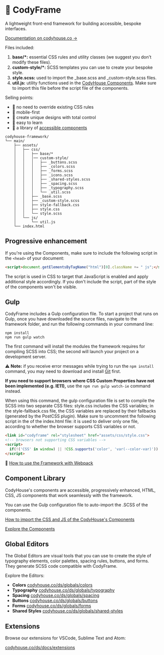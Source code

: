 # 🐞 CodyFrame
A lightweight front-end framework for building accessible, bespoke interfaces.

[Documentation on codyhouse.co →](https://codyhouse.co/ds/get-started)

Files included:

1. **base/*:** essential CSS rules and utility classes (we suggest you don't modify these files).
2. **custom-style/*:** SCSS templates you can use to create your bespoke style.
3. **style.scss:** used to import the _base.scss and _custom-style.scss files.
4. **util.js:** utility functions used in the [CodyHouse Components](https://codyhouse.co/ds/components). Make sure to import this file before the script file of the components.

Selling points:

- 🙌 no need to override existing CSS rules
- 📱 mobile-first
- 🎨 create unique designs with total control
- 📖 easy to learn
- 💼 a library of [accessible components](https://codyhouse.co/ds/components)

```text
codyhouse-framework/
└── main/
    ├── assets/
    │   ├── css/
    │   │   ├── base/*
    │   │   │── custom-style/
    │   │   │   ├── _buttons.scss
    │   │   │   ├── _colors.scss
    │   │   │   ├── _forms.scss
    │   │   │   ├── _icons.scss
    │   │   │   ├── _shared-styles.scss
    │   │   │   ├── _spacing.scss
    │   │   │   ├── _typography.scss
    │   │   │   └── _util.scss
    │   │   ├── _base.scss
    │   │   ├── _custom-style.scss
    │   │   ├── style-fallback.css
    │   │   ├── style.css
    │   │   └── style.scss
    │   └── js/
    │       └── util.js
    └── index.html
```

## Progressive enhancement
If you're using the Components, make sure to include the following script in the `<head>` of your document:

```html
<script>document.getElementsByTagName("html")[0].className += " js";</script>
```

The script is used in CSS to target that JavaScript is enabled and apply additional style accordingly. If you don't include the script, part of the style of the components won't be visible.

## Gulp
CodyFrame includes a Gulp configuration file. To start a project that runs on Gulp, once you have downloaded the source files, navigate to the framework folder, and run the following commands in your command line:

```
npm install
npm run gulp watch
```

The first command will install the modules the framework requires for compiling SCSS into CSS; the second will launch your project on a development server.

⚠️ **Note:** if you receive error messages while trying to run the `npm install` command, you may need to download and install [Git](https://git-scm.com) first.

**If you need to support browsers where CSS Custom Properties have not been implemented (e.g. IE11),** use the `npm run gulp watch-ie` command instead.

When using this command, the gulp configuration file is set to compile the SCSS into two separate CSS files: style.css includes the CSS variables; in the style-fallback.css file, the CSS variables are replaced by their fallbacks (generated by the PostCSS plugin). 
Make sure to uncomment the following script in the <head> of the index.html file: it is used to deliver only one file, according to whether the browser supports CSS variables or not.

```html
<link id="codyframe" rel="stylesheet" href="assets/css/style.css">
<!-- browsers not supporting CSS variables -->
<script>
  if(!('CSS' in window) || !CSS.supports('color', 'var(--color-var)')) {var cfStyle = document.getElementById('codyframe');if(cfStyle) {var href = cfStyle.getAttribute('href');href = href.replace('style.css', 'style-fallback.css');cfStyle.setAttribute('href', href);}}
</script>
```

📝 [How to use the Framework with Webpack](https://codyhouse.co/ds/docs/framework#webpack)

## Component Library

CodyHouse's components are accessible, progressively enhanced, HTML, CSS, JS components that work seamlessly with the framework.

You can use the Gulp configuration file to auto-import the .SCSS of the components.

[How to import the CSS and JS of the CodyHouse's Components](https://codyhouse.co/ds/docs/framework#import-css-components)

[Explore the Components](https://codyhouse.co/ds/components)

## Global Editors

The Global Editors are visual tools that you can use to create the style of typography elements, color palettes, spacing rules, buttons, and forms. They generate SCSS code compatible with CodyFrame.

Explore the Editors:

- **Colors** [codyhouse.co/ds/globals/colors](https://codyhouse.co/ds/globals/colors)
- **Typography** [codyhouse.co/ds/globals/typography](https://codyhouse.co/ds/globals/typography)
- **Spacing** [codyhouse.co/ds/globals/spacing](https://codyhouse.co/ds/globals/spacing)
- **Buttons** [codyhouse.co/ds/globals/buttons](https://codyhouse.co/ds/globals/buttons)
- **Forms** [codyhouse.co/ds/globals/forms](https://codyhouse.co/ds/globals/forms)
- **Shared Styles** [codyhouse.co/ds/globals/shared-styles](https://codyhouse.co/ds/globals/shared-styles)

## Extensions

Browse our extensions for VSCode, Sublime Text and Atom:

[codyhouse.co/ds/docs/extensions](https://codyhouse.co/ds/docs/extensions)